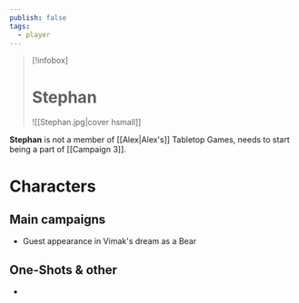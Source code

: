 ```yaml
---
publish: false
tags:
  - player
---
```

> [!infobox]  
> # Stephan
> ![[Stephan.jpg|cover hsmall]]  

**Stephan** is not a member of [[Alex|Alex's]] Tabletop Games, needs to start being a part of [[Campaign 3]].
# Characters
## Main campaigns
- Guest appearance in Vimak's dream as a Bear
## One-Shots & other
- 